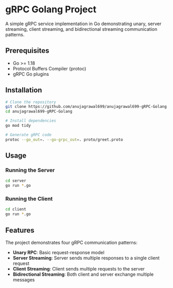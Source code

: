 # gRPC Golang Project

A simple gRPC service implementation in Go demonstrating unary, server streaming, client streaming, and bidirectional streaming communication patterns.

## Prerequisites

- Go >= 1.18
- Protocol Buffers Compiler (protoc)
- gRPC Go plugins

## Installation

```bash
# Clone the repository
git clone https://github.com/anujagrawal699/anujagrawal699-gRPC-Golang.git
cd anujagrawal699-gRPC-Golang

# Install dependencies
go mod tidy

# Generate gRPC code
protoc --go_out=. --go-grpc_out=. proto/greet.proto
```

## Usage

### Running the Server
```bash
cd server
go run *.go
```

### Running the Client
```bash
cd client
go run *.go
```

## Features

The project demonstrates four gRPC communication patterns:

- **Unary RPC**: Basic request-response model
- **Server Streaming**: Server sends multiple responses to a single client request
- **Client Streaming**: Client sends multiple requests to the server
- **Bidirectional Streaming**: Both client and server exchange multiple messages
